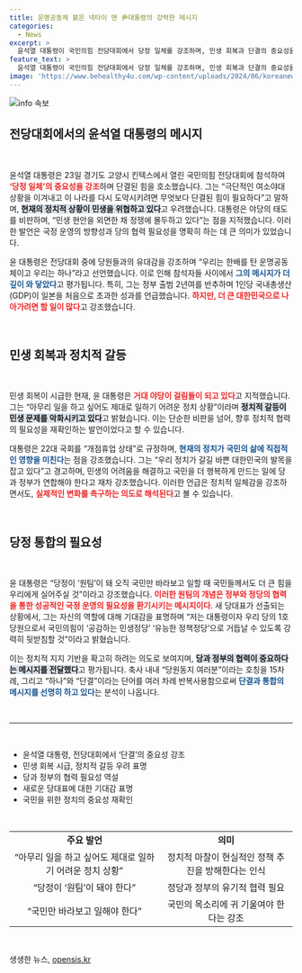 ```yaml
---
title: 운명공동체 붉은 넥타이 맨 尹대통령의 강력한 메시지
categories:
  - News
excerpt: >
  윤석열 대통령이 국민의힘 전당대회에서 당정 일체를 강조하며, 민생 회복과 단결의 중요성을 역설했다. 야당을 비판하며 정쟁에 몰두하고 있다고 언급한 그는, 협력만이 해결책이라고 선언했다.
feature_text: >
  윤석열 대통령이 국민의힘 전당대회에서 당정 일체를 강조하며, 민생 회복과 단결의 중요성을 역설했다. 야당을 비판하며 정쟁에 몰두하고 있다고 언급한 그는, 협력만이 해결책이라고 선언했다.
image: 'https://www.behealthy4u.com/wp-content/uploads/2024/06/koreanews.jpg'
---
```


<p><img src="https://www.behealthy4u.com/wp-content/uploads/2024/06/koreanews.jpg" alt="info 속보" /></p>

<h2 data-ke-size="size26">전당대회에서의 윤석열 대통령의 메시지</h2>

<p data-ke-size="size16">&nbsp;</p>

<p>윤석열 대통령은 23일 경기도 고양시 킨텍스에서 열린 국민의힘 전당대회에 참석하여 <b><span style="color: #ee2323;">‘당정 일체’의 중요성을 강조</span></b>하며 단결된 힘을 호소했습니다. 그는 “극단적인 여소야대 상황을 이겨내고 이 나라를 다시 도약시키려면 무엇보다 단결된 힘이 필요하다”고 말하며, <b><span style="background-color: #21538527;">현재의 정치적 상황이 민생을 위협하고 있다</span></b>고 우려했습니다. 대통령은 야당의 태도를 비판하며, “민생 현안을 외면한 채 정쟁에 몰두하고 있다”는 점을 지적했습니다. 이러한 발언은 국정 운영의 방향성과 당의 협력 필요성을 명확히 하는 데 큰 의미가 있었습니다. </p>

<p>윤 대통령은 전당대회 중에 당원들과의 유대감을 강조하며 “우리는 한배를 탄 운명공동체이고 우리는 하나”라고 선언했습니다. 이로 인해 참석자들 사이에서 <b><span style="color: #1a5490;">그의 메시지가 더 깊이 와 닿았다</span></b>고 평가됩니다. 특히, 그는 정부 출범 2년여를 반추하며 1인당 국내총생산(GDP)이 일본을 처음으로 초과한 성과를 언급했습니다. <b><span style="color: #ee2323;">하지만, 더 큰 대한민국으로 나아가려면 할 일이 많다</span></b>고 강조했습니다. </p>

<p data-ke-size="size16">&nbsp;</p>

<h2 data-ke-size="size26">민생 회복과 정치적 갈등</h2>

<p data-ke-size="size16">&nbsp;</p>

<p>민생 회복이 시급한 현재, 윤 대통령은 <b><span style="color: #ee2323;">거대 야당이 걸림돌이 되고 있다</span></b>고 지적했습니다. 그는 “아무리 일을 하고 싶어도 제대로 일하기 어려운 정치 상황”이라며 <b><span style="background-color: #21538527;">정치적 갈등이 민생 문제를 악화시키고 있다</span></b>고 밝혔습니다. 이는 단순한 비판을 넘어, 향후 정치적 협력의 필요성을 재확인하는 발언이었다고 할 수 있습니다. </p>

<p>대통령은 22대 국회를 “개점휴업 상태”로 규정하며, <b><span style="color: #1a5490;">현재의 정치가 국민의 삶에 직접적인 영향을 미친다</span></b>는 점을 강조했습니다. 그는 “우리 정치가 갈길 바쁜 대한민국의 발목을 잡고 있다”고 경고하며, 민생의 어려움을 해결하고 국민을 더 행복하게 만드는 일에 당과 정부가 연합해야 한다고 재차 강조했습니다. 이러한 언급은 정치적 일체감을 강조하면서도, <b><span style="color: #ee2323;">실제적인 변화를 촉구하는 의도로 해석된다</span></b>고 볼 수 있습니다.</p>

<p data-ke-size="size16">&nbsp;</p>

<h2 data-ke-size="size26">당정 통합의 필요성</h2>

<p data-ke-size="size16">&nbsp;</p>

<p>윤 대통령은 “당정이 ‘원팀’이 돼 오직 국민만 바라보고 일할 때 국민들께서도 더 큰 힘을 우리에게 실어주실 것”이라고 강조했습니다. <b><span style="color: #ee2323;">이러한 원팀의 개념은 정부와 정당의 협력을 통한 성공적인 국정 운영의 필요성을 환기시키는 메시지이다</span></b>. 새 당대표가 선출되는 상황에서, 그는 자신의 역할에 대해 기대감을 표명하며 “저는 대통령이자 우리 당의 1호 당원으로서 국민의힘이 ‘공감하는 민생정당’ ‘유능한 정책정당’으로 거듭날 수 있도록 강력히 뒷받침할 것”이라고 밝혔습니다. </p>

<p>이는 정치적 지지 기반을 확고히 하려는 의도로 보여지며, <b><span style="background-color: #21538527;">당과 정부의 협력이 중요하다는 메시지를 전달했다</span></b>고 평가됩니다. 축사 내내 “당원동지 여러분”이라는 호칭을 15차례, 그리고 “하나”와 “단결”이라는 단어를 여러 차례 반복사용함으로써 <b><span style="color: #1a5490;">단결과 통합의 메시지를 선명히 하고 있다</span></b>는 분석이 나옵니다.</p>

<p data-ke-size="size16">&nbsp;</p>

<hr>

<p data-ke-size="size16">&nbsp;</p>

<div>
<ul>
    <li>윤석열 대통령, 전당대회에서 ‘단결’의 중요성 강조</li>
    <li>민생 회복 시급, 정치적 갈등 우려 표명</li>
    <li>당과 정부의 협력 필요성 역설</li>
    <li>새로운 당대표에 대한 기대감 표명</li>
    <li>국민을 위한 정치의 중요성 재확인</li>
</ul>
</div>

<p data-ke-size="size16">&nbsp;</p>

<table style="width: 100%; border-collapse: collapse;">
    <tr>
        <td style="text-align: center; height: 17px;"><b>주요 발언</b></td>
        <td style="text-align: center; height: 17px;"><b>의미</b></td>
    </tr>
    <tr>
        <td style="text-align: center; height: 17px;">“아무리 일을 하고 싶어도 제대로 일하기 어려운 정치 상황”</td>
        <td style="text-align: center; height: 17px;">정치적 마찰이 현실적인 정책 추진을 방해한다는 인식</td>
    </tr>
    <tr>
        <td style="text-align: center; height: 17px;">“당정이 ‘원팀’이 돼야 한다”</td>
        <td style="text-align: center; height: 17px;">정당과 정부의 유기적 협력 필요</td>
    </tr>
    <tr>
        <td style="text-align: center; height: 17px;">“국민만 바라보고 일해야 한다”</td>
        <td style="text-align: center; height: 17px;">국민의 목소리에 귀 기울여야 한다는 강조</td>
    </tr>
</table>

<p data-ke-size="size16">&nbsp;</p>
생생한 뉴스, <a href="https://opensis.kr" rel="dofollow">opensis.kr</a>


